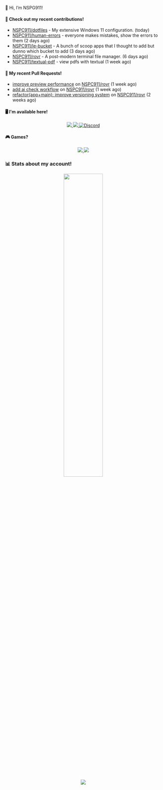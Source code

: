 👋 Hi, I’m NSPG911!

#### 👷 Check out my recent contributions!

- [NSPC911/dotfiles](https://github.com/NSPC911/dotfiles) - My extensive Windows 11 configuration. (today)
- [NSPC911/human-errors](https://github.com/NSPC911/human-errors) - everyone makes mistakes, show the errors to them (2 days ago)
- [NSPC911/le-bucket](https://github.com/NSPC911/le-bucket) - A bunch of scoop apps that I thought to add but dunno which bucket to add (3 days ago)
- [NSPC911/rovr](https://github.com/NSPC911/rovr) - A post-modern terminal file manager. (6 days ago)
- [NSPC911/textual-pdf](https://github.com/NSPC911/textual-pdf) - view pdfs with textual (1 week ago)

#### 🔨 My recent Pull Requests!

- [improve preview performance](https://github.com/NSPC911/rovr/pull/135) on [NSPC911/rovr](https://github.com/NSPC911/rovr) (1 week ago)
- [add ai check workflow](https://github.com/NSPC911/rovr/pull/128) on [NSPC911/rovr](https://github.com/NSPC911/rovr) (1 week ago)
- [refactor(app&#43;main): improve versioning system](https://github.com/NSPC911/rovr/pull/127) on [NSPC911/rovr](https://github.com/NSPC911/rovr) (2 weeks ago)

#### 🖥 I'm available here!

<div align="center">
  <a href="https://youtube.com/@nspg911" alt="YouTube" title="YouTube">
    <img src="https://img.shields.io/badge/YouTube-red?style=for-the-badge&logo=youtube&logoColor=black">
  </a>
  <a href="https://reddit.com/u/NotSoProGamerR" alt="Reddit" title="Reddit">
    <img src="https://img.shields.io/badge/Reddit-red?style=for-the-badge&logo=reddit&logoColor=black">
  </a>
  <a href="https://becomtweaks.github.io/discord" alt="Discord" title="Modbay">
    <img alt="Discord" src="https://img.shields.io/badge/Discord-3400ff?style=for-the-badge&logo=discord&logoColor=black">
  </a>
</div>

#### 🎮 Games?

<div align="center">
  <a href="https://www.hoyolab.com/accountCenter/postList?id=359897412" alt="Hoyolab" title="Hoyolab">
     <img src="https://img.shields.io/badge/Hoyolab-purple?style=for-the-badge">
  </a>
  <a href="https://link.brawlstars.com/invite/friend/en/?tag=CLQ8URPQ&token=xfxgxmse" alt="Brawl Stars" title="Brawl Starrs">
     <img src="https://img.shields.io/badge/Brawl_Stars-yellow?style=for-the-badge">
  </a>
</div>

### 📊 Stats about my account!
<p align="center">
  <img height="50%" width="auto" src="https://github-readme-stats.vercel.app/api?username=NSPC911&show_icons=true&count_private=true&theme=neon&hide_border=true&hide=prs&show=prs_merged&bg_color=00000000">
  <br>
  <img src="https://github-readme-streak-stats.herokuapp.com?user=NSPC911&theme=neon&hide_border=true&background=00000000">
</p>
